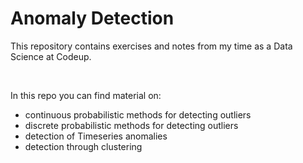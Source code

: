 # Anomaly Detection

This repository contains exercises and notes from my time as a Data Science at Codeup.

<br>

In this repo you can find material on:
- continuous probabilistic methods for detecting outliers
- discrete probabilistic methods for detecting outliers
- detection of Timeseries anomalies
- detection through clustering
